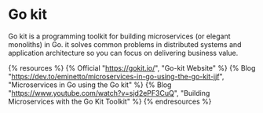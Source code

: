 # Go kit

Go kit is a programming toolkit for building microservices (or elegant monoliths) in Go. it solves common problems in distributed systems and application architecture so you can focus on delivering business value.

{% resources %}
  {% Official "https://gokit.io/", "Go-kit Website" %}
  {% Blog "https://dev.to/eminetto/microservices-in-go-using-the-go-kit-jjf", "Microservices in Go using the Go kit" %}
  {% Blog "https://www.youtube.com/watch?v=sjd2ePF3CuQ", "Building Microservices with the Go Kit Toolkit" %}
{% endresources %}
